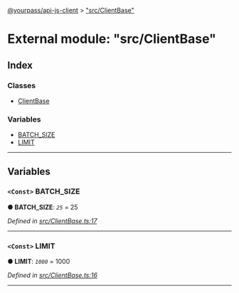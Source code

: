 [@yourpass/api-js-client](../README.md) > ["src/ClientBase"](../modules/_src_clientbase_.md)

# External module: "src/ClientBase"

## Index

### Classes

* [ClientBase](../classes/_src_clientbase_.clientbase.md)

### Variables

* [BATCH_SIZE](_src_clientbase_.md#batch_size)
* [LIMIT](_src_clientbase_.md#limit)

---

## Variables

<a id="batch_size"></a>

### `<Const>` BATCH_SIZE

**● BATCH_SIZE**: *`25`* = 25

*Defined in [src/ClientBase.ts:17](https://github.com/yourpass/yourpass-api-js-client/blob/b6d366f/src/ClientBase.ts#L17)*

___
<a id="limit"></a>

### `<Const>` LIMIT

**● LIMIT**: *`1000`* = 1000

*Defined in [src/ClientBase.ts:16](https://github.com/yourpass/yourpass-api-js-client/blob/b6d366f/src/ClientBase.ts#L16)*

___

